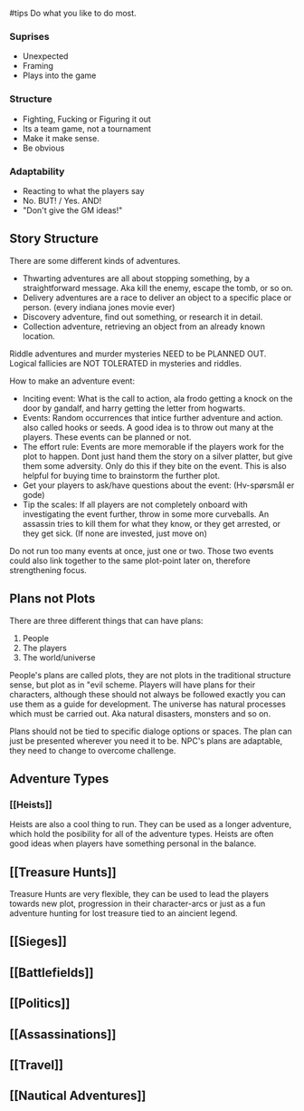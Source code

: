 #tips
Do what you like to do most.

### Suprises
- Unexpected
- Framing
- Plays into the game

### Structure
- Fighting, Fucking or Figuring it out
- Its a team game, not a tournament
- Make it make sense.
- Be obvious

### Adaptability
- Reacting to what the players say
- No. BUT! / Yes. AND!
- "Don't give the GM ideas!"

## Story Structure
There are some different kinds of adventures.
- Thwarting adventures are all about stopping something, by a straightforward message. Aka kill the enemy, escape the tomb, or so on.
- Delivery adventures are a race to deliver an object to a specific place or person. (every indiana jones movie ever)
- Discovery adventure, find out something, or research it in detail.
- Collection adventure, retrieving an object from an already known location.

Riddle adventures and murder mysteries NEED to be PLANNED OUT. Logical fallicies are NOT TOLERATED in mysteries and riddles.

How to make an adventure event:
- Inciting event: What is the call to action, ala frodo getting a knock on the door by gandalf, and harry getting the letter from hogwarts.
- Events: Random occurrences that intice further adventure and action. also called hooks or seeds. A good idea is to throw out many at the players. These events can be planned or not.
- The effort rule: Events are more memorable if the players work for the plot to happen. Dont just hand them the story on a silver platter, but give them some adversity. Only do this if they bite on the event. This is also helpful for buying time to brainstorm the further plot.
- Get your players to ask/have questions about the event: (Hv-spørsmål er gode)
- Tip the scales: If all players are not completely onboard with investigating the event further, throw in some more curveballs. An assassin tries to kill them for what they know, or they get arrested, or they get sick. (If none are invested, just move on)

Do not run too many events at once, just one or two. Those two events could also link together to the same plot-point later on, therefore strengthening focus.

## Plans not Plots
There are three different things that can have plans: 
1. People
1. The players
1. The world/universe

People's plans are called plots, they are not plots in the traditional structure sense, but plot as in "evil scheme.
Players will have plans for their characters, although these should not always be followed exactly you can use them as a guide for development.
The universe has natural processes which must be carried out. Aka natural disasters, monsters and so on.

Plans should not be tied to specific dialoge options or spaces. The plan can just be presented wherever you need it to be. 
NPC's plans are adaptable, they need to change to overcome challenge. 

## Adventure Types
### [[Heists]]
Heists are also a cool thing to run. They can be used as a longer adventure, which hold the posibility for all of the adventure types. 
Heists are often good ideas when players have something personal in the balance.

## [[Treasure Hunts]]
Treasure Hunts are very flexible, they can be used to lead the players towards new plot, progression in their character-arcs or just as a fun adventure hunting for lost treasure tied to an aincient legend.

## [[Sieges]]

## [[Battlefields]]

## [[Politics]]

## [[Assassinations]]

## [[Travel]]

## [[Nautical Adventures]]

